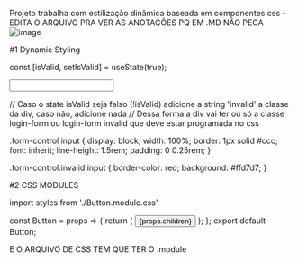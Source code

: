 Projeto trabalha com estilização dinâmica baseada em componentes css - EDITA O ARQUIVO PRA VER AS ANOTAÇÕES PQ EM .MD NÃO PEGA
![image](https://user-images.githubusercontent.com/44881948/126157590-31c53293-1c71-47dd-b90f-907e3dc218a5.png)

#1 Dynamic Styling

const [isValid, setIsValid] = useState(true);

<div className={`login-form ${!isValid ? 'invalid' : ''}`}> 
  <input type="text" onChange={goalInputChangeHandler} />
</div> 
 
// Caso o state isValid seja falso (!isValid) adicione a string 'invalid' a classe da div, caso não, adicione nada
// Dessa forma a div vai ter ou só a classe login-form ou login-form invalid que deve estar programada no css

.form-control input {
  display: block;
  width: 100%;
  border: 1px solid #ccc;
  font: inherit;
  line-height: 1.5rem;
  padding: 0 0.25rem;
}

.form-control.invalid input {
  border-color: red;
  background: #ffd7d7;
}

#2 CSS MODULES

import styles from './Button.module.css'

const Button = props => {
  return (
    <button type={props.type} className={styles.button} onClick={props.onClick}>
      {props.children}
    </button>
  );
};
export default Button;

E O ARQUIVO DE CSS TEM QUE TER O .module
